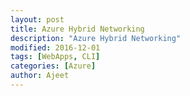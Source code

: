 ```yaml
---
layout: post
title: Azure Hybrid Networking
description: "Azure Hybrid Networking"
modified: 2016-12-01
tags: [WebApps, CLI]
categories: [Azure]
author: Ajeet
---
```

